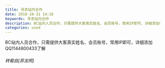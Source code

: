```yaml
---
title: 寻求站内合作
date: 2018-10-31 14:16
keywords: 寻求站内合作
description: BC站内人员合作，只需提供大客真实姓名、会员账号，常用IP即可，详细添加QQ1144800433了解
categories: used
---
```

<td class="t_f" id="postmessage_2196436">

BC站内人员合作，只需提供大客真实姓名、会员账号，常用IP即可，详细添加QQ1144800433了解</td>
###### 转载自[菲龙网]